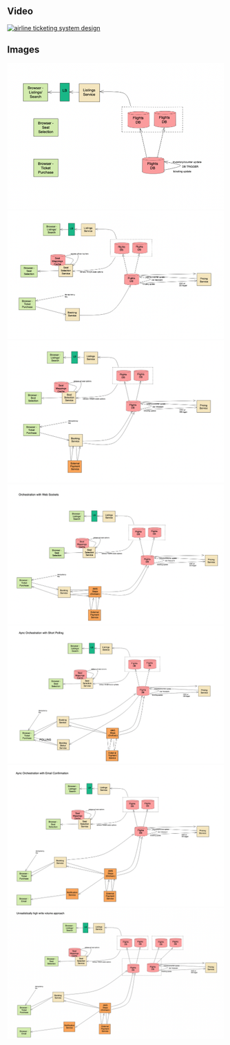 

## Video

[![airline ticketing system design](https://img.youtube.com/vi/ckkbxPE-5wc/hqdefault.jpg)](https://www.youtube.com/watch?v=ckkbxPE-5wc)


## Images

<img src="images/checkpoint_1.png" alt="airline ticketing system design">

<img src="images/checkpoint_2.png" alt="airline ticketing system design">

<img src="images/checkpoint_3.png" alt="airline ticketing system design">

<img src="images/approach_1.png" alt="airline ticketing system design">

<img src="images/approach_2.png" alt="airline ticketing system design">

<img src="images/approach_3.png" alt="airline ticketing system design">

<img src="images/approach_4.png" alt="airline ticketing system design">

